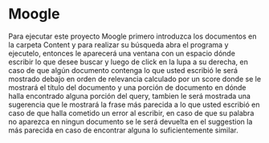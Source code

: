 # Moogle 
Para ejecutar este proyecto Moogle primero introduzca los documentos en la carpeta Content y para realizar su búsqueda abra el programa y ejecutelo, entonces le aparecerá una ventana con un espacio dónde escribir lo que desee buscar y luego de click en la lupa a su derecha, en caso de que algún documento contenga lo que usted escribió le será mostrado debajo en orden de relevancia calculado por un score donde se le mostrará el título del documento y una porción de documento en dónde halla encontrado alguna porción del query, tambien le será mostrada una sugerencia que le mostrará la frase más parecida a lo que usted escribió en caso de que halla cometido un error al escribir, en caso de que su palabra no aparezca en ningun documento se le será devuelta en el suggestion la más parecida en caso de encontrar alguna lo suficientemente similar.
